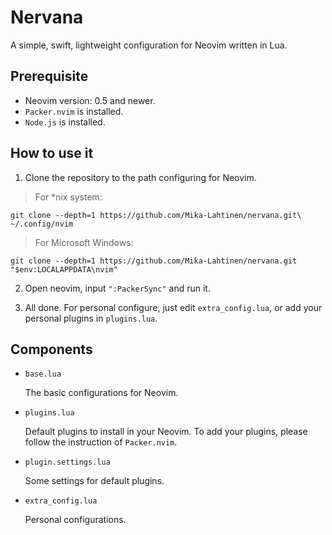 # Nervana

A simple, swift, lightweight configuration for Neovim written in Lua.

## Prerequisite

- Neovim version: 0.5 and newer.
- `Packer.nvim` is installed.
- `Node.js` is installed.

## How to use it

1. Clone the repository to the path configuring for Neovim.

> For *nix system:

```shell
git clone --depth=1 https://github.com/Mika-Lahtinen/nervana.git\
~/.config/nvim
```

> For Microsoft Windows:

```shell
git clone --depth=1 https://github.com/Mika-Lahtinen/nervana.git "$env:LOCALAPPDATA\nvim"
```

2. Open neovim, input `":PackerSync"` and run it.

3. All done. For personal configure, just edit `extra_config.lua`, or add your personal plugins in `plugins.lua`.

## Components

- `base.lua`
  
  The basic configurations for Neovim.

- `plugins.lua`
  
  Default plugins to install in your Neovim.
  To add your plugins, please follow the instruction of `Packer.nvim`.

- `plugin.settings.lua`
  
  Some settings for default plugins.

- `extra_config.lua`
  
  Personal configurations.